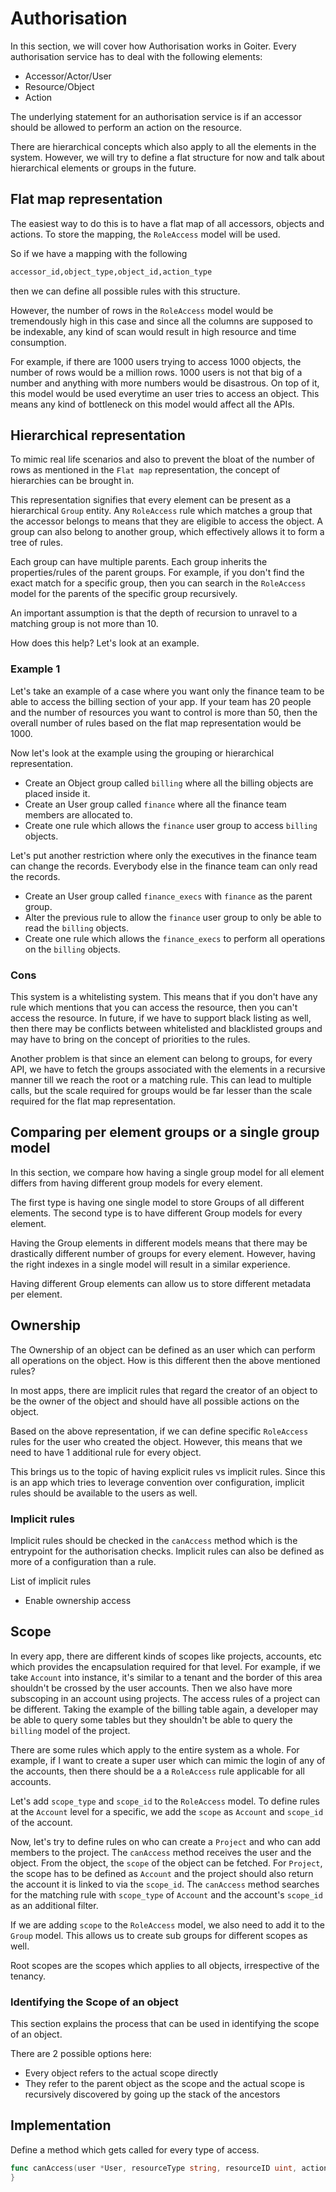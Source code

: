 # Authorisation

In this section, we will cover how Authorisation works in Goiter.
Every authorisation service has to deal with the following elements:

- Accessor/Actor/User
- Resource/Object
- Action

The underlying statement for an authorisation service is if an accessor should
be allowed to perform an action on the resource.

There are hierarchical concepts which also apply to all the elements in the system.
However, we will try to define a flat structure for now and talk about hierarchical
elements or groups in the future.

## Flat map representation

The easiest way to do this is to have a flat map of all accessors, objects and actions.
To store the mapping, the `RoleAccess` model will be used.

So if we have a mapping with the following

```bash
accessor_id,object_type,object_id,action_type
```

then we can define all possible rules with this structure.

However, the number of rows in the `RoleAccess` model would be tremendously high in this case
and since all the columns are supposed to be indexable, any kind of scan would result in high
resource and time consumption.

For example, if there are 1000 users trying to access 1000 objects, the number of rows would be
a million rows. 1000 users is not that big of a number and anything with more numbers would be
disastrous. On top of it, this model would be used everytime an user tries to access an object.
This means any kind of bottleneck on this model would affect all the APIs.

## Hierarchical representation

To mimic real life scenarios and also to prevent the bloat of the number of rows as mentioned in the
`Flat map` representation, the concept of hierarchies can be brought in.

This representation signifies that every element can be present as a hierarchical `Group` entity.
Any `RoleAccess` rule which matches a group that the accessor belongs to means that they are eligible
to access the object. A group can also belong to another group, which effectively allows it to form a
tree of rules.

Each group can have multiple parents. Each group inherits the properties/rules of the parent groups.
For example, if you don't find the exact match for a specific group, then you can search in the `RoleAccess`
model for the parents of the specific group recursively.

An important assumption is that the depth of recursion to unravel to a matching group is not more than 10.

How does this help? Let's look at an example.

### Example 1

Let's take an example of a case where you want only the finance team to be able to access the billing
section of your app. If your team has 20 people and the number of resources you want to control is
more than 50, then the overall number of rules based on the flat map representation would be 1000.

Now let's look at the example using the grouping or hierarchical representation.

- Create an Object group called `billing` where all the billing objects are placed inside it.
- Create an User group called `finance` where all the finance team members are allocated to.
- Create one rule which allows the `finance` user group to access `billing` objects.

Let's put another restriction where only the executives in the finance team can change the records.
Everybody else in the finance team can only read the records.

- Create an User group called `finance_execs` with `finance` as the parent group.
- Alter the previous rule to allow the `finance` user group to only be able to read the `billing` objects.
- Create one rule which allows the `finance_execs` to perform all operations on the `billing` objects.

### Cons

This system is a whitelisting system. This means that if you don't have any rule which mentions that you
can access the resource, then you can't access the resource.
In future, if we have to support black listing as well, then there may be conflicts between whitelisted
and blacklisted groups and may have to bring on the concept of priorities to the rules.

Another problem is that since an element can belong to groups, for every API, we have to fetch the groups
associated with the elements in a recursive manner till we reach the root or a matching rule. This can lead
to multiple calls, but the scale required for groups would be far lesser than the scale required for the
flat map representation.

## Comparing per element groups or a single group model

In this section, we compare how having a single group model for all element differs from having different
group models for every element.

The first type is having one single model to store Groups of all different elements.
The second type is to have different Group models for every element.

Having the Group elements in different models means that there may be drastically different number of groups
for every element. However, having the right indexes in a single model will result in a similar experience.

Having different Group elements can allow us to store different metadata per element.

## Ownership

The Ownership of an object can be defined as an user which can perform all operations on the object.
How is this different then the above mentioned rules?

In most apps, there are implicit rules that regard the creator of an object to be the owner of the object
and should have all possible actions on the object.

Based on the above representation, if we can define specific `RoleAccess` rules for the user who created the
object. However, this means that we need to have 1 additional rule for every object.

This brings us to the topic of having explicit rules vs implicit rules.
Since this is an app which tries to leverage convention over configuration, implicit rules should be available
to the users as well.

### Implicit rules

Implicit rules should be checked in the `canAccess` method which is the entrypoint for the authorisation checks.
Implicit rules can also be defined as more of a configuration than a rule.

List of implicit rules

- Enable ownership access

## Scope

In every app, there are different kinds of scopes like projects, accounts, etc which provides the encapsulation required
for that level.
For example, if we take `Account` into instance, it's similar to a tenant and the border of this area shouldn't be
crossed by the user accounts.
Then we also have more subscoping in an account using projects. The access rules of a project can be different.
Taking the example of the billing table again, a developer may be able to query some tables but they shouldn't be able
to query the `billing` model of the project.

There are some rules which apply to the entire system as a whole. For example, if I want to create a super user which
can mimic the login of any of the accounts, then there should be a a `RoleAccess` rule applicable for all accounts.

Let's add `scope_type` and `scope_id` to the `RoleAccess` model.
To define rules at the `Account` level for a specific, we add the `scope` as `Account` and `scope_id` of the account.

Now, let's try to define rules on who can create a `Project` and who can add members to the project.
The `canAccess` method receives the user and the object.
From the object, the `scope` of the object can be fetched. For `Project`, the scope has to be defined as `Account` and the
project should also return the account it is linked to via the `scope_id`.
The `canAccess` method searches for the matching rule with `scope_type` of `Account` and the account's `scope_id` as an additional filter.

If we are adding `scope` to the `RoleAccess` model, we also need to add it to the `Group` model. This allows us to
create sub groups for different scopes as well.

Root scopes are the scopes which applies to all objects, irrespective of the tenancy.

### Identifying the Scope of an object

This section explains the process that can be used in identifying the scope of an object.

There are 2 possible options here:

- Every object refers to the actual scope directly
- They refer to the parent object as the scope and the actual scope is recursively
  discovered by going up the stack of the ancestors

## Implementation

Define a method which gets called for every type of access.

```go
func canAccess(user *User, resourceType string, resourceID uint, action ActionType) bool {
}
```
